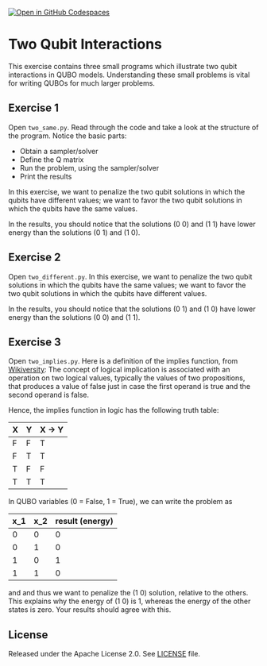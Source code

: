 [![Open in GitHub Codespaces](
  https://img.shields.io/badge/Open%20in%20GitHub%20Codespaces-333?logo=github)](
  https://codespaces.new/dwave-training/two-qubit-interactions?quickstart=1)
  
# Two Qubit Interactions

This exercise contains three small programs which illustrate two qubit
interactions in QUBO models. Understanding these small problems is vital for
writing QUBOs for much larger problems.

## Exercise 1

Open ``two_same.py``. Read through the code and take a look at the
structure of the program. Notice the basic parts:

- Obtain a sampler/solver
- Define the Q matrix
- Run the problem, using the sampler/solver
- Print the results

In this exercise, we want to penalize the two qubit solutions in which the 
qubits have different values; we want to favor the two qubit solutions in 
which the qubits have the same values.

In the results, you should notice that the solutions (0 0) and (1 1) have 
lower energy than the solutions (0 1) and (1 0).

## Exercise 2 

Open ``two_different.py``. In this exercise, we want to penalize the two qubit solutions in which the 
qubits have the same values; we want to favor the two qubit solutions in 
which the qubits have different values.

In the results, you should notice that the solutions (0 1) and (1 0) have 
lower energy than the solutions (0 0) and (1 1).

## Exercise 3 

Open ``two_implies.py``. Here is a definition of the implies function, from 
[Wikiversity](https://en.wikiversity.org/wiki/Logical_implication):
The concept of logical implication is associated with an operation on two 
logical values, typically the values of two propositions, that produces a 
value of false just in case the first operand is true and the second operand
is false.

Hence, the implies function in logic has the following truth table:

| X | Y |X -> Y|
|-|-|------|
|F|F|T|
|F|T|T|
|T|F|F|
|T|T|T|

In QUBO variables (0 = False, 1 = True), we can write the problem as

|x_1|x_2|result (energy)|
|---|---|---------------|
|0|0|0|
|0|1|0|
|1|0|1|
|1|1|0|

and and thus we want to penalize the (1 0) solution, relative to the others.
This explains why the energy of (1 0) is 1, whereas the energy of the other 
states is zero.
Your results should agree with this.

## License

Released under the Apache License 2.0. See [LICENSE](LICENSE) file.
